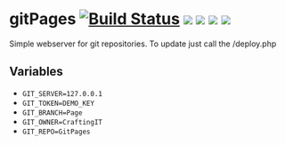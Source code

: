 # gitPages [![Build Status](https://drone.craftingit.de/api/badges/CraftingITde/gitPages/status.svg)](https://drone.craftingit.de/CraftingITde/gitPages)  [![](https://badgen.net/badge/docker/Docker?icon&label=View%20on)](https://hub.docker.com/r/craftingit/gitpages) ![](https://badgen.net/docker/pulls/craftingit/nextcloud?icon=docker&label=pulls) ![](https://badgen.net/docker/stars/craftingit/gitpages?icon=docker&label=stars) ![](https://badgen.net/docker/size/craftingit/gitpages?icon=docker)

Simple webserver for git repositories. To update just call the /deploy.php 

## Variables
 - ``GIT_SERVER=127.0.0.1``
 - ``GIT_TOKEN=DEMO_KEY``
 - ``GIT_BRANCH=Page``
 - ``GIT_OWNER=CraftingIT``
 - ``GIT_REPO=GitPages``
